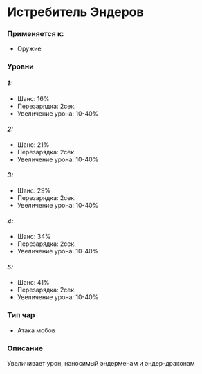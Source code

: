 # Истребитель Эндеров

### Применяется к:

* Оружие&#x20;

### Уровни

#### _1:_&#x20;

* Шанс: 16%
* Перезарядка:  2сек.
* Увеличение урона: 10-40%

#### _2:_

* Шанс: 21%
* Перезарядка:  2сек.&#x20;
* Увеличение урона: 10-40%

#### _3:_&#x20;

* Шанс: 29%
* Перезарядка:  2сек.
* Увеличение урона: 10-40%

#### _4:_

* Шанс: 34%
* Перезарядка:  2сек.&#x20;
* Увеличение урона: 10-40%

#### _5:_

* Шанс: 41%
* Перезарядка:  2сек.&#x20;
* Увеличение урона: 10-40%

### Тип чар

* Атака мобов

### Описание&#x20;

Увеличивает урон, наносимый эндерменам и эндер-драконам
